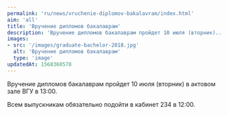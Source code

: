 ```yaml
---
permalink: 'ru/news/vruchenie-diplomov-bakalavram/index.html'
aim: 'all'
title: 'Вручение дипломов бакалаврам'
description: 'Вручение дипломов бакалаврам пройдет 10 июля (вторник)...'
images:
- src: '/images/graduate-bachelor-2018.jpg'
  alt: 'Вручение дипломов бакалаврам'
  type: 'image'
updatedAt: 1568360578
---
```

Вручение дипломов бакалаврам пройдет 10 июля (вторник) в актовом зале ВГУ в 13:00.

Всем выпускникам обязательно подойти в кабинет 234 в 12:00.
